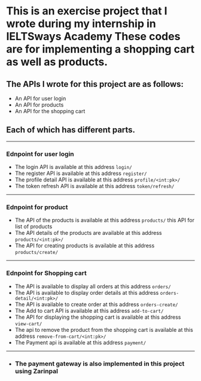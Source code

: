 # This is an exercise project that I wrote during my internship in IELTSways Academy These codes are for implementing a shopping cart as well as products.

## The APIs I wrote for this project are as follows:
  - An API for user login
  - An API for products
  - An API for the shopping cart
## Each of which has different parts.

-----------------------------------------------------------------------

### Ednpoint for user login 
- The login API is available at this address  `login/`
- The register API is available at this address  `register/`
- The profile detail API is available at this address  `profile/<int:pk>/`
- The token refresh API is available at this address  `token/refresh/`
-----------------------------------------------------------------------
### Ednpoint for product
- The API of the products is available at this address  `products/` this API for list of products
- The API details of the products are available at this address `products/<int:pk>/`
- The API for creating products is available at this address  `products/create/`
-----------------------------------------------------------------------
### Ednpoint for Shopping cart
- The API is available to display all orders at this address  `orders/`
- The API is available to display order details at this address `orders-detail/<int:pk>/`
- The API is available to create order at this address  `orders-create/`
- The Add to cart API is available at this address  `add-to-cart/`
- The API for displaying the shopping cart is available at this address  `view-cart/`
- The api to remove the product from the shopping cart is available at this address  `remove-from-cart/<int:pk>/`
- The Payment api is available at this address  `payment/`
-----------------------------------------------------------------------
- ### The payment gateway is also implemented in this project using Zarinpal


